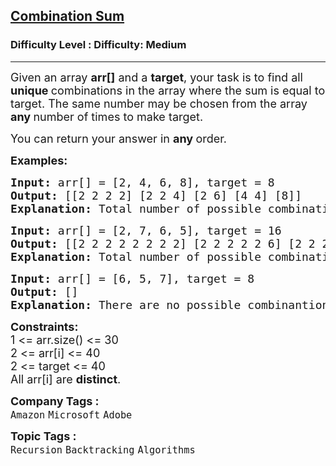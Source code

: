<h2><a href="https://www.geeksforgeeks.org/problems/combination-sum-1587115620/1">Combination Sum</a></h2><h3>Difficulty Level : Difficulty: Medium</h3><hr><div class="problems_problem_content__Xm_eO" bis_skin_checked="1"><p><span style="font-size: 18px;">Given an array <strong>arr[]</strong> and a <strong>target</strong>, your task is to find all <strong>unique </strong>combinations in the array where the sum is equal to target. The same number may be chosen from the array <strong>any </strong>number of times to make target.</span></p>
<p><span style="font-size: 18px;">You can return your answer in <strong>any </strong>order.</span></p>
<p><strong><span style="font-size: 18px;">Examples:</span></strong></p>
<pre><strong><span style="font-size: 18px;">Input: </span></strong><span style="font-size: 18px;">arr[] = [2, 4, 6, 8], target = 8
<strong>Output: </strong>[[2 2 2 2] [2 2 4] [2 6] [4 4] [8]]<br><strong>Explanation:</strong> Total number of possible combinations are 5.</span>
</pre>
<pre><strong><span style="font-size: 18px;">Input: </span></strong><span style="font-size: 18px;">arr[] = [2, 7, 6, 5], target = 16
<strong>Output: </strong>[[2 2 2 2 2 2 2 2] [2 2 2 2 2 6] [2 2 2 5 5] [2 2 5 7] [2 2 6 6] [2 7 7] [5 5 6]]<br><strong>Explanation:</strong> Total number of possible combinations are 7.
</span></pre>
<pre><strong><span style="font-size: 18px;">Input: </span></strong><span style="font-size: 18px;">arr[] = [6, 5, 7], target = 8
<strong>Output: </strong>[]<br><strong>Explanation:</strong> There are no possible combinantions such that target sum is 8.</span></pre>
<p><span style="font-size: 18px;"><strong style="font-size: 18px;">Constraints:</strong><br><span style="font-size: 18px;">1 &lt;= arr.size() &lt;= 30</span><br><span style="font-size: 18px;">2 &lt;= arr[i] &lt;= 40</span><br><span style="font-size: 18px;">2 &lt;= target &lt;= 40</span><br><span style="font-size: 18px;">All arr[i] are <strong>distinct</strong>.</span></span></p></div><p><span style=font-size:18px><strong>Company Tags : </strong><br><code>Amazon</code>&nbsp;<code>Microsoft</code>&nbsp;<code>Adobe</code>&nbsp;<br><p><span style=font-size:18px><strong>Topic Tags : </strong><br><code>Recursion</code>&nbsp;<code>Backtracking</code>&nbsp;<code>Algorithms</code>&nbsp;